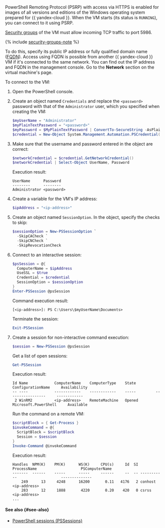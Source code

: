 PowerShell Remoting Protocol (PSRP) with access via HTTPS is enabled for images of all versions and editions of the Windows operating system prepared for {{ yandex-cloud }}. When the VM starts (its status is `RUNNING`), you can connect to it using PSRP.

[Security groups](../../vpc/concepts/security-groups.md) of the VM must allow incoming TCP traffic to port 5986.

  {% include [security-groups-note](../../compute/_includes_service/security-groups-note.md) %}

To do this, specify its public IP address or fully qualified domain name ([FQDN](https://en.wikipedia.org/wiki/Fully_qualified_domain_name)). Access using FQDN is possible from another {{ yandex-cloud }} VM if it's connected to the same network. You can find out the IP address and FQDN in the management console. Go to the **Network** section on the virtual machine's page.

To connect to the VM:

1. Open the PowerShell console.

1. Create an object named `Credentials` and replace the `<password>` password with that of the `Administrator` user, which you specified when creating the VM:

    ```powershell
    $myUserName = "Administrator"
    $myPlainTextPassword = "<password>"
    $myPassword = $MyPlainTextPassword | ConvertTo-SecureString -AsPlainText -Force
    $credential = New-Object System.Management.Automation.PSCredential($MyUserName, $myPassword)
    ```

1. Make sure that the username and password entered in the object are correct:

    ```powershell
    $networkCredential = $credential.GetNetworkCredential()
    $networkCredential | Select-Object UserName, Password
    ```

    Execution result:

    ```text
    UserName      Password
    --------      --------
    Administrator <password>
    ```

1. Create a variable for the VM's IP address:

    ```powershell
    $ipAddress = "<ip-address>"
    ```

1. Create an object named `SessionOption`. In the object, specify the checks to skip:

    ```powershell
    $sessionOption = New-PSSessionOption `
      -SkipCACheck `
      -SkipCNCheck `
      -SkipRevocationCheck
    ```

1. Connect to an interactive session:

    ```powershell
    $psSession = @{
      ComputerName = $ipAddress
      UseSSL = $true
      Credential = $credential
      SessionOption = $sessionOption
    }
    Enter-PSSession @psSession
    ```

    Command execution result:

    ```text
    [<ip-address>]: PS C:\Users\$myUserName\Documents>
    ```

    Terminate the session:

    ```powershell
    Exit-PSSession
    ```

1. Create a session for non-interactive command execution:

    ```powershell
    $session = New-PSSession @psSession
    ```

    Get a list of open sessions:

    ```powershell
    Get-PSSession
    ```

    Execution result:

    ```text
    Id Name            ComputerName    ComputerType    State         ConfigurationName     Availability
    -- ----            ------------    ------------    -----         -----------------     ------------
     2 WinRM2          <ip-address>    RemoteMachine   Opened        Microsoft.PowerShell     Available
    ```

    Run the command on a remote VM:

    ```powershell
    $scriptBlock = { Get-Process }
    $invokeCommand = @{
      ScriptBlock = $scriptBlock
      Session = $session
    }
    Invoke-Command @invokeCommand
    ```

    Execution result:

    ```text
    Handles  NPM(K)    PM(K)      WS(K)     CPU(s)     Id  SI ProcessName                    PSComputerName
    -------  ------    -----      -----     ------     --  -- -----------                    --------------
        249      13     4248      16200       0.11   4176   2 conhost                        <ip-address>
        283      12     1888       4220       0.20    420   0 csrss                          <ip-address>
    ...
    ```

#### See also {#see-also}

* [PowerShell sessions (PSSessions)](https://docs.microsoft.com/en-us/powershell/module/microsoft.powershell.core/about/about_pssessions)


